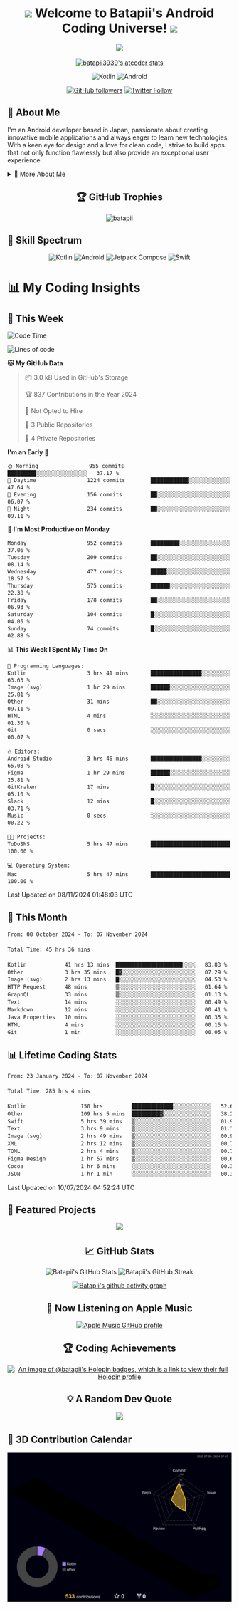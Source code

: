 <h1 align="center">
  <img src="https://media.giphy.com/media/hvRJCLFzcasrR4ia7z/giphy.gif" width="28">
  Welcome to Batapii's Android Coding Universe!
  <img src="https://media.giphy.com/media/hvRJCLFzcasrR4ia7z/giphy.gif" width="28">
</h1>

<p align="center">
  <img src="https://readme-typing-svg.herokuapp.com/?lines=Android+Developer+in+Japan;Always%20learning%20new%20things&font=Fira%20Code&center=true&width=440&height=45&color=f75c7e&vCenter=true&size=22">
</p>

<div align="center">

[![batapii3939's atcoder stats](https://atcoder-readme-stats.vercel.app/stats/batapii3939?theme=dark&show_history=5&width=450)](https://github.com/iwbc-mzk/atcoder-readme-stats)

![Kotlin](https://img.shields.io/badge/Kotlin-★☆☆☆☆☆☆☆☆☆-brightgreen)
![Android](https://img.shields.io/badge/Android-★☆☆☆☆☆☆☆☆☆-brightgreen)

  
[![GitHub followers](https://img.shields.io/github/followers/batapii?style=social)](https://github.com/batapii)
[![Twitter Follow](https://img.shields.io/twitter/follow/batapii?style=social)](https://twitter.com/batapii3939)

</div>

## 🚀 About Me
I'm an Android developer based in Japan, passionate about creating innovative mobile applications and always eager to learn new technologies. With a keen eye for design and a love for clean code, I strive to build apps that not only function flawlessly but also provide an exceptional user experience.

<details>
<summary>🌟 More About Me</summary>

- 🔭 I'm currently working on revolutionizing mobile productivity apps
- 🌱 I'm currently learning Kotlin Multiplatform and Jetpack Compose
- 👯 I'm looking to collaborate on open-source Android projects

</details>

<h2 align="center">🏆 GitHub Trophies</h2>
<p align="center">
  <img src="https://github-profile-trophy.vercel.app/?username=batapii&theme=nord&column=7&no-frame=true&no-bg=true&rank=SECRET,SSS,SS,S,AAA,AA,A,B,C,?" alt="batapii" />
</p>

## 🌈 Skill Spectrum

<div align="center">

![Kotlin](https://img.shields.io/badge/Kotlin-0095D5?style=for-the-badge&logo=kotlin&logoColor=white)
![Android](https://img.shields.io/badge/Android-3DDC84?style=for-the-badge&logo=android&logoColor=white)
![Jetpack Compose](https://img.shields.io/badge/Jetpack%20Compose-4285F4?style=for-the-badge&logo=jetpackcompose&logoColor=white)
![Swift](https://img.shields.io/badge/Swift-FA7343?style=for-the-badge&logo=swift&logoColor=white)

</div>


# 📊 My Coding Insights

## 📅 This Week
<!--START_SECTION:waka-week-->
![Code Time](http://img.shields.io/badge/Code%20Time-285%20hrs%204%20mins-blue)

![Lines of code](https://img.shields.io/badge/From%20Hello%20World%20I%27ve%20Written-196.8%20thousand%20lines%20of%20code-blue)

**🐱 My GitHub Data** 

> 📦 3.0 kB Used in GitHub's Storage 
 > 
> 🏆 837 Contributions in the Year 2024
 > 
> 🚫 Not Opted to Hire
 > 
> 📜 3 Public Repositories 
 > 
> 🔑 4 Private Repositories 
 > 
**I'm an Early 🐤** 

```text
🌞 Morning                955 commits         █████████░░░░░░░░░░░░░░░░   37.17 % 
🌆 Daytime                1224 commits        ████████████░░░░░░░░░░░░░   47.64 % 
🌃 Evening                156 commits         ██░░░░░░░░░░░░░░░░░░░░░░░   06.07 % 
🌙 Night                  234 commits         ██░░░░░░░░░░░░░░░░░░░░░░░   09.11 % 
```
📅 **I'm Most Productive on Monday** 

```text
Monday                   952 commits         █████████░░░░░░░░░░░░░░░░   37.06 % 
Tuesday                  209 commits         ██░░░░░░░░░░░░░░░░░░░░░░░   08.14 % 
Wednesday                477 commits         █████░░░░░░░░░░░░░░░░░░░░   18.57 % 
Thursday                 575 commits         ██████░░░░░░░░░░░░░░░░░░░   22.38 % 
Friday                   178 commits         ██░░░░░░░░░░░░░░░░░░░░░░░   06.93 % 
Saturday                 104 commits         █░░░░░░░░░░░░░░░░░░░░░░░░   04.05 % 
Sunday                   74 commits          █░░░░░░░░░░░░░░░░░░░░░░░░   02.88 % 
```


📊 **This Week I Spent My Time On** 

```text
💬 Programming Languages: 
Kotlin                   3 hrs 41 mins       ████████████████░░░░░░░░░   63.63 % 
Image (svg)              1 hr 29 mins        ██████░░░░░░░░░░░░░░░░░░░   25.81 % 
Other                    31 mins             ██░░░░░░░░░░░░░░░░░░░░░░░   09.11 % 
HTML                     4 mins              ░░░░░░░░░░░░░░░░░░░░░░░░░   01.30 % 
Git                      0 secs              ░░░░░░░░░░░░░░░░░░░░░░░░░   00.07 % 

🔥 Editors: 
Android Studio           3 hrs 46 mins       ████████████████░░░░░░░░░   65.08 % 
Figma                    1 hr 29 mins        ██████░░░░░░░░░░░░░░░░░░░   25.81 % 
GitKraken                17 mins             █░░░░░░░░░░░░░░░░░░░░░░░░   05.10 % 
Slack                    12 mins             █░░░░░░░░░░░░░░░░░░░░░░░░   03.71 % 
Music                    0 secs              ░░░░░░░░░░░░░░░░░░░░░░░░░   00.22 % 

🐱‍💻 Projects: 
ToDoSNS                  5 hrs 47 mins       █████████████████████████   100.00 % 

💻 Operating System: 
Mac                      5 hrs 47 mins       █████████████████████████   100.00 % 
```


 Last Updated on 08/11/2024 01:48:03 UTC
<!--END_SECTION:waka-week-->

## 📅 This Month
<!--START_SECTION:wakamonth-->

```txt
From: 08 October 2024 - To: 07 November 2024

Total Time: 45 hrs 36 mins

Kotlin            41 hrs 13 mins  █████████████████████░░░░   83.83 %
Other             3 hrs 35 mins   █▓░░░░░░░░░░░░░░░░░░░░░░░   07.29 %
Image (svg)       2 hrs 13 mins   █░░░░░░░░░░░░░░░░░░░░░░░░   04.53 %
HTTP Request      48 mins         ▒░░░░░░░░░░░░░░░░░░░░░░░░   01.64 %
GraphQL           33 mins         ▒░░░░░░░░░░░░░░░░░░░░░░░░   01.13 %
Text              14 mins         ░░░░░░░░░░░░░░░░░░░░░░░░░   00.49 %
Markdown          12 mins         ░░░░░░░░░░░░░░░░░░░░░░░░░   00.41 %
Java Properties   10 mins         ░░░░░░░░░░░░░░░░░░░░░░░░░   00.35 %
HTML              4 mins          ░░░░░░░░░░░░░░░░░░░░░░░░░   00.15 %
Git               1 min           ░░░░░░░░░░░░░░░░░░░░░░░░░   00.05 %
```

<!--END_SECTION:wakamonth-->

## 📊 Lifetime Coding Stats

<!--START_SECTION:wakaalltime-->

```txt
From: 23 January 2024 - To: 07 November 2024

Total Time: 285 hrs 4 mins

Kotlin                 150 hrs         █████████████░░░░░░░░░░░░   52.62 %
Other                  109 hrs 5 mins  █████████▓░░░░░░░░░░░░░░░   38.27 %
Swift                  5 hrs 39 mins   ▒░░░░░░░░░░░░░░░░░░░░░░░░   01.99 %
Text                   3 hrs 9 mins    ▒░░░░░░░░░░░░░░░░░░░░░░░░   01.11 %
Image (svg)            2 hrs 49 mins   ▒░░░░░░░░░░░░░░░░░░░░░░░░   00.99 %
XML                    2 hrs 12 mins   ▒░░░░░░░░░░░░░░░░░░░░░░░░   00.77 %
TOML                   2 hrs 4 mins    ▒░░░░░░░░░░░░░░░░░░░░░░░░   00.73 %
Figma Design           1 hr 57 mins    ▒░░░░░░░░░░░░░░░░░░░░░░░░   00.69 %
Cocoa                  1 hr 6 mins     ░░░░░░░░░░░░░░░░░░░░░░░░░   00.39 %
JSON                   1 hr 1 min      ░░░░░░░░░░░░░░░░░░░░░░░░░   00.36 %
```

<!--END_SECTION:wakaalltime-->

Last Updated on 10/07/2024 04:52:24 UTC

## 🌟 Featured Projects

<div align="center">
  <a href="https://github.com/batapii/ToDoSNS">
    <img src="https://github-readme-stats.vercel.app/api/pin/?username=batapii&repo=ToDoSNS&theme=radical" />
  </a>

## 📈 GitHub Stats

<div align="center">
  <img src="https://github-readme-stats.vercel.app/api?username=batapii&show_icons=true&theme=radical" alt="Batapii's GitHub Stats" />
  <img src="https://github-readme-streak-stats.herokuapp.com/?user=batapii&theme=radical" alt="Batapii's GitHub Streak" />
  
[![Batapii's github activity graph](https://github-readme-activity-graph.vercel.app/graph?username=batapii&theme=react-dark)](https://github.com/ashutosh00710/github-readme-activity-graph)
</div>

## 🎵 Now Listening on Apple Music

<div align="center">
  
[![Apple Music GitHub profile](https://music-profile.rayriffy.com/theme/dark.svg?uid=001005.6598667d2ffd4a10a4f429edd0ba24c4.1156)](https://github.com/rayriffy/apple-music-github-profile)

</div>


## 🏆 Coding Achievements

<div align="center">

[![An image of @batapii's Holopin badges, which is a link to view their full Holopin profile](https://holopin.me/batapii)](https://holopin.io/@batapii)

</div>

## 💡 A Random Dev Quote

<div align="center">

![](https://quotes-github-readme.vercel.app/api?type=horizontal&theme=radical)

</div>

</div>

## 🚀 3D Contribution Calendar

<div align="center">
  
![](./profile-3d-contrib/profile-night-rainbow.svg)

</div>
